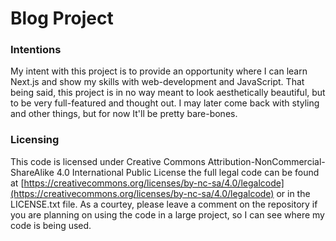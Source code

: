 # Blog Project
### Intentions
My intent with this project is to provide an opportunity where I can learn Next.js and show my skills with web-development and JavaScript. That being said, this project is in no way meant to look aesthetically beautiful, but to be very full-featured and thought out. I may later come back with styling and other things, but for now It'll be pretty bare-bones.
### Licensing 
This code is licensed under Creative Commons Attribution-NonCommercial-ShareAlike 4.0 International Public License the full legal code can be found at [https://creativecommons.org/licenses/by-nc-sa/4.0/legalcode](https://creativecommons.org/licenses/by-nc-sa/4.0/legalcode) or in the LICENSE.txt file. As a courtey, please leave a comment on the repository if you are planning on using the code in a large project, so I can see where my code is being used.
